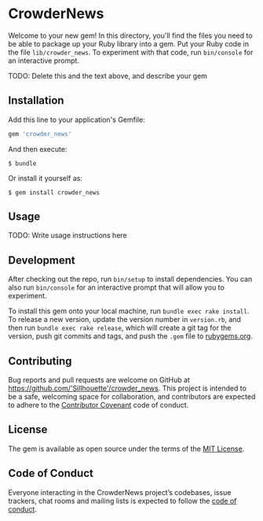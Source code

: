 # CrowderNews

Welcome to your new gem! In this directory, you'll find the files you need to be able to package up your Ruby library into a gem. Put your Ruby code in the file `lib/crowder_news`. To experiment with that code, run `bin/console` for an interactive prompt.

TODO: Delete this and the text above, and describe your gem

## Installation

Add this line to your application's Gemfile:

```ruby
gem 'crowder_news'
```

And then execute:

    $ bundle

Or install it yourself as:

    $ gem install crowder_news

## Usage

TODO: Write usage instructions here

## Development

After checking out the repo, run `bin/setup` to install dependencies. You can also run `bin/console` for an interactive prompt that will allow you to experiment.

To install this gem onto your local machine, run `bundle exec rake install`. To release a new version, update the version number in `version.rb`, and then run `bundle exec rake release`, which will create a git tag for the version, push git commits and tags, and push the `.gem` file to [rubygems.org](https://rubygems.org).

## Contributing

Bug reports and pull requests are welcome on GitHub at https://github.com/'Sillhouette'/crowder_news. This project is intended to be a safe, welcoming space for collaboration, and contributors are expected to adhere to the [Contributor Covenant](http://contributor-covenant.org) code of conduct.

## License

The gem is available as open source under the terms of the [MIT License](https://opensource.org/licenses/MIT).

## Code of Conduct

Everyone interacting in the CrowderNews project’s codebases, issue trackers, chat rooms and mailing lists is expected to follow the [code of conduct](https://github.com/'Sillhouette'/crowder_news/blob/master/CODE_OF_CONDUCT.md).
